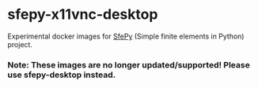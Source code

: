# sfepy-x11vnc-desktop

Experimental docker images for [SfePy](http://sfepy.org) (Simple finite elements in Python) project.

### Note: These images are no longer updated/supported! Please use sfepy-desktop instead.
